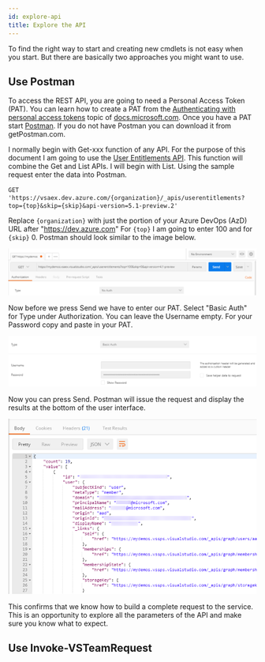 ```yaml
---
id: explore-api
title: Explore the API
---
```


To find the right way to start and creating new cmdlets is not easy when you start. But there are basically two approaches you might want to use.

## Use Postman

To access the REST API, you are going to need a Personal Access Token (PAT). You can learn how to create a PAT from the [Authenticating with personal access tokens](http://cda.ms/4k) topic of [docs.microsoft.com](http://cda.ms/4k). Once you have a PAT start [Postman](https://www.getpostman.com). If you do not have Postman you can download it from getPostman.com.

I normally begin with Get-xxx function of any API. For the purpose of this document I am going to use the [User Entitlements API](http://cda.ms/4m). This function will combine the Get and List APIs.  I will begin with List. Using the sample request enter the data into Postman.

```http
GET 'https://vsaex.dev.azure.com/{organization}/_apis/userentitlements?top={top}&skip={skip}&api-version=5.1-preview.2'
```

Replace `{organization}` with just the portion of your Azure DevOps (AzD) URL after "https://dev.azure.com" For `{top}` I am going to enter 100 and for `{skip}` 0. Postman should look similar to the image below.

![Postman Get Request](/docs/contributing/images/contributing_postmanGet.png)

Now before we press Send we have to enter our PAT. Select "Basic Auth" for Type under Authorization. You can leave the Username empty. For your Password copy and paste in your PAT.

![Postman Auth](/docs/contributing/images/contributing_postmanAuth.png)

Now you can press Send. Postman will issue the request and display the results at the bottom of the user interface.

![Postman Auth](/docs/contributing/images/contributing_postmanResponse.png)

This confirms that we know how to build a complete request to the service. This is an opportunity to explore all the parameters of the API and make sure you know what to expect.

## Use Invoke-VSTeamRequest